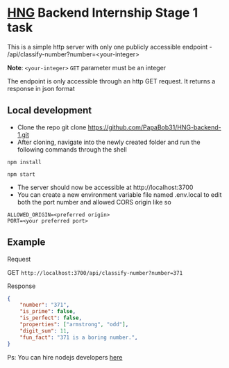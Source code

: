 # [HNG](https://hng.tech/) Backend Internship Stage 1 task

This is a simple http server with only one publicly accessible endpoint - /api/classify-number?number=\<your-integer\>

**Note**: `<your-integer>` `GET` parameter must be an integer

The endpoint is only accessible through an http GET request. It returns a response in json format
## Local development
- Clone the repo git clone https://github.com/PapaBob31/HNG-backend-1.git
- After cloning, navigate into the newly created folder and run the following commands through the shell
```shell
npm install

npm start
```
- The server should now be accessible at http://localhost:3700
- You can create a new environment variable file named .env.local to edit both the port number and allowed CORS origin like so
```env
ALLOWED_ORIGIN=<preferred origin>
PORT=<your preferred port>
```
## Example

Request

GET `http://localhost:3700/api/classify-number?number=371`

Response
```json
{	
	"number": "371",
	"is_prime": false,
	"is_perfect": false,
	"properties": ["armstrong", "odd"],
	"digit_sum": 11,
	"fun_fact": "371 is a boring number.",
}
```
Ps: You can hire nodejs developers [here](https://hng.tech/hire/nodejs-developers)

